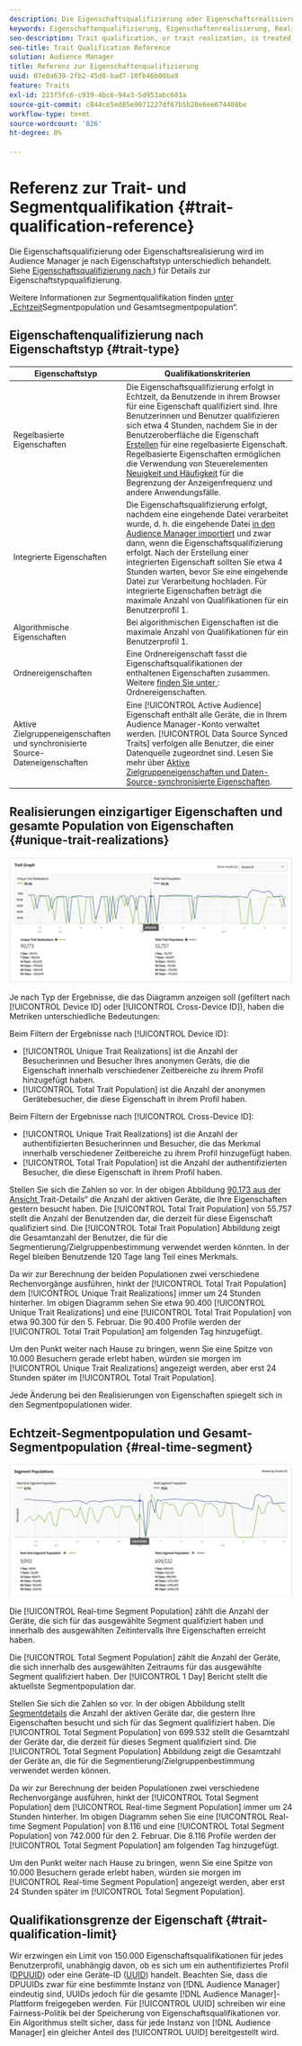 ```yaml
---
description: Die Eigenschaftsqualifizierung oder Eigenschaftsrealisierung wird im Audience Manager je nach Eigenschaftstyp unterschiedlich behandelt. Detaillierte Informationen zur Qualifizierung von Eigenschaften finden Sie in der folgenden Tabelle.
keywords: Eigenschaftenqualifizierung, Eigenschaftenrealisierung, Realisierung eindeutiger Eigenschaften, UTR, Gesamtpopulation von Eigenschaften, TTP
seo-description: Trait qualification, or trait realization, is treated differently in Audience Manager, depending on trait type. See the table below for detailed information on trait qualification.
seo-title: Trait Qualification Reference
solution: Audience Manager
title: Referenz zur Eigenschaftenqualifizierung
uuid: 07e0a639-2fb2-45d8-bad7-10fb46b08ba9
feature: Traits
exl-id: 223f5fc6-c939-4bc6-94a3-5d953abc601a
source-git-commit: c844ce5ed85e9071227df67b5b20e6ee674408be
workflow-type: tm+mt
source-wordcount: '826'
ht-degree: 0%

---
```


# Referenz zur Trait- und Segmentqualifikation {#trait-qualification-reference}

Die Eigenschaftsqualifizierung oder Eigenschaftsrealisierung wird im Audience Manager je nach Eigenschaftstyp unterschiedlich behandelt. Siehe [Eigenschaftsqualifizierung nach ](#trait-type)) für Details zur Eigenschaftstypqualifizierung.

Weitere Informationen zur Segmentqualifikation finden [ unter „Echtzeit](#real-time-segment)Segmentpopulation und Gesamtsegmentpopulation“.



## Eigenschaftenqualifizierung nach Eigenschaftstyp {#trait-type}

| Eigenschaftstyp | Qualifikationskriterien |
|---|---|
| Regelbasierte Eigenschaften | Die Eigenschaftsqualifizierung erfolgt in Echtzeit, da Benutzende in ihrem Browser für eine Eigenschaft qualifiziert sind. Ihre Benutzerinnen und Benutzer qualifizieren sich etwa 4 Stunden, nachdem Sie in der Benutzeroberfläche die Eigenschaft [Erstellen](create-onboarded-rule-based-traits.md#create-rules-based-or-onboarded-traits) für eine regelbasierte Eigenschaft. Regelbasierte Eigenschaften ermöglichen die Verwendung von Steuerelementen [Neuigkeit und Häufigkeit](../segments/recency-and-frequency.md) für die Begrenzung der Anzeigenfrequenz und andere Anwendungsfälle. |
| Integrierte Eigenschaften | Die Eigenschaftsqualifizierung erfolgt, nachdem eine eingehende Datei verarbeitet wurde, d. h. die eingehende Datei [in den Audience Manager importiert](../../faq/faq-inbound-data-ingestion.md) und zwar dann, wenn die Eigenschaftsqualifizierung erfolgt. Nach der Erstellung einer integrierten Eigenschaft sollten Sie etwa 4 Stunden warten, bevor Sie eine eingehende Datei zur Verarbeitung hochladen. Für integrierte Eigenschaften beträgt die maximale Anzahl von Qualifikationen für ein Benutzerprofil 1. |
| Algorithmische Eigenschaften | Bei algorithmischen Eigenschaften ist die maximale Anzahl von Qualifikationen für ein Benutzerprofil 1. |
| Ordnereigenschaften | Eine Ordnereigenschaft fasst die Eigenschaftsqualifikationen der enthaltenen Eigenschaften zusammen. Weitere [ finden Sie unter ](about-folder-traits.md): Ordnereigenschaften. |
| Aktive Zielgruppeneigenschaften und synchronisierte Source-Dateneigenschaften | Eine [!UICONTROL Active Audience] Eigenschaft enthält alle Geräte, die in Ihrem Audience Manager-Konto verwaltet werden. [!UICONTROL Data Source Synced Traits] verfolgen alle Benutzer, die einer Datenquelle zugeordnet sind. Lesen Sie mehr über [Aktive Zielgruppeneigenschaften und Daten-Source-synchronisierte Eigenschaften](client-activity-synced-audience-traits.md). |

## Realisierungen einzigartiger Eigenschaften und gesamte Population von Eigenschaften {#unique-trait-realizations}

![unique-trait-realization](assets/trait-graph.png)

Je nach Typ der Ergebnisse, die das Diagramm anzeigen soll (gefiltert nach [!UICONTROL Device ID] oder [!UICONTROL Cross-Device ID]), haben die Metriken unterschiedliche Bedeutungen:

Beim Filtern der Ergebnisse nach [!UICONTROL Device ID]:

* [!UICONTROL Unique Trait Realizations] ist die Anzahl der Besucherinnen und Besucher Ihres anonymen Geräts, die die Eigenschaft innerhalb verschiedener Zeitbereiche zu ihrem Profil hinzugefügt haben.
* [!UICONTROL Total Trait Population] ist die Anzahl der anonymen Gerätebesucher, die diese Eigenschaft in ihrem Profil haben.

Beim Filtern der Ergebnisse nach [!UICONTROL Cross-Device ID]:

* [!UICONTROL Unique Trait Realizations] ist die Anzahl der authentifizierten Besucherinnen und Besucher, die das Merkmal innerhalb verschiedener Zeitbereiche zu ihrem Profil hinzugefügt haben.
* [!UICONTROL Total Trait Population] ist die Anzahl der authentifizierten Besucher, die diese Eigenschaft in ihrem Profil haben.

Stellen Sie sich die Zahlen so vor. In der obigen Abbildung [ 90.173 aus der Ansicht ](../../features/traits/trait-details-page.md)Trait-Details“ die Anzahl der aktiven Geräte, die Ihre Eigenschaften gestern besucht haben. Die [!UICONTROL Total Trait Population] von 55.757 stellt die Anzahl der Benutzenden dar, die derzeit für diese Eigenschaft qualifiziert sind. Die [!UICONTROL Total Trait Population] Abbildung zeigt die Gesamtanzahl der Benutzer, die für die Segmentierung/Zielgruppenbestimmung verwendet werden könnten. In der Regel bleiben Benutzende 120 Tage lang Teil eines Merkmals.

Da wir zur Berechnung der beiden Populationen zwei verschiedene Rechenvorgänge ausführen, hinkt der [!UICONTROL Total Trait Population] dem [!UICONTROL Unique Trait Realizations] immer um 24 Stunden hinterher. Im obigen Diagramm sehen Sie etwa 90.400 [!UICONTROL Unique Trait Realizations] und eine [!UICONTROL Total Trait Population] von etwa 90.300 für den 5. Februar. Die 90.400 Profile werden der [!UICONTROL Total Trait Population] am folgenden Tag hinzugefügt.

Um den Punkt weiter nach Hause zu bringen, wenn Sie eine Spitze von 10.000 Besuchern gerade erlebt haben, würden sie morgen im [!UICONTROL Unique Trait Realizations] angezeigt werden, aber erst 24 Stunden später im [!UICONTROL Total Trait Population].

Jede Änderung bei den Realisierungen von Eigenschaften spiegelt sich in den Segmentpopulationen wider.

## Echtzeit-Segmentpopulation und Gesamt-Segmentpopulation {#real-time-segment}

![unique-trait-realization](assets/segment-graph.png)

Die [!UICONTROL Real-time Segment Population] zählt die Anzahl der Geräte, die sich für das ausgewählte Segment qualifiziert haben und innerhalb des ausgewählten Zeitintervalls Ihre Eigenschaften erreicht haben.

Die [!UICONTROL Total Segment Population] zählt die Anzahl der Geräte, die sich innerhalb des ausgewählten Zeitraums für das ausgewählte Segment qualifiziert haben. Der [!UICONTROL 1 Day] Bericht stellt die aktuellste Segmentpopulation dar.

Stellen Sie sich die Zahlen so vor. In der obigen Abbildung stellt [Segmentdetails](../../features/segments/segment-summary-view.md) die Anzahl der aktiven Geräte dar, die gestern Ihre Eigenschaften besucht und sich für das Segment qualifiziert haben. Die [!UICONTROL Total Segment Population] von 699.532 stellt die Gesamtzahl der Geräte dar, die derzeit für dieses Segment qualifiziert sind. Die [!UICONTROL Total Segment Population] Abbildung zeigt die Gesamtzahl der Geräte an, die für die Segmentierung/Zielgruppenbestimmung verwendet werden können.

Da wir zur Berechnung der beiden Populationen zwei verschiedene Rechenvorgänge ausführen, hinkt der [!UICONTROL Total Segment Population] dem [!UICONTROL Real-time Segment Population] immer um 24 Stunden hinterher. Im obigen Diagramm sehen Sie eine [!UICONTROL Real-time Segment Population] von 8.116 und eine [!UICONTROL Total Segment Population] von 742.000 für den 2. Februar. Die 8.116 Profile werden der [!UICONTROL Total Segment Population] am folgenden Tag hinzugefügt.

Um den Punkt weiter nach Hause zu bringen, wenn Sie eine Spitze von 10.000 Besuchern gerade erlebt haben, würden sie morgen im [!UICONTROL Real-time Segment Population] angezeigt werden, aber erst 24 Stunden später im [!UICONTROL Total Segment Population].

## Qualifikationsgrenze der Eigenschaft {#trait-qualification-limit}

Wir erzwingen ein Limit von 150.000 Eigenschaftsqualifikationen für jedes Benutzerprofil, unabhängig davon, ob es sich um ein authentifiziertes Profil ([DPUUID](../../reference/ids-in-aam.md)) oder eine Geräte-ID ([UUID](../../reference/ids-in-aam.md)) handelt. Beachten Sie, dass die DPUUIDs zwar für eine bestimmte Instanz von [!DNL Audience Manager] eindeutig sind, UUIDs jedoch für die gesamte [!DNL Audience Manager]-Plattform freigegeben werden. Für [!UICONTROL UUID] schreiben wir eine Fairness-Politik bei der Speicherung von Eigenschaftsqualifikationen vor. Ein Algorithmus stellt sicher, dass für jede Instanz von [!DNL Audience Manager] ein gleicher Anteil des [!UICONTROL UUID] bereitgestellt wird.
